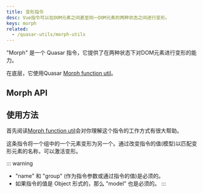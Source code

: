 ```yaml
---
title: 变形指令
desc: Vue指令可以在DOM元素之间甚至同一DOM元素的两种状态之间进行变形。
keys: morph
related:
  - /quasar-utils/morph-utils
---
```


"Morph" 是一个 Quasar 指令，它提供了在两种状态下对DOM元素进行变形的能力。

在底层，它使用Quasar [Morph function util](/quasar-utils/morph-utils)。

## Morph API

<doc-api file="Morph" />

## 使用方法

首先阅读[Morph function util](/quasar-utils/morph-utils)会对你理解这个指令的工作方式有很大帮助。

这条指令将一个组中的一个元素变形为另一个。通过改变指令的值(模型)以匹配变形元素的名称，可以激活变形。

::: warning
* "name" 和 "group" (作为指令参数或通过指令的值)是必须的。
* 如果指令的值是 Object 形式的，那么 "model" 也是必须的。
:::

<doc-example title="在一个组中的多个元素之间变形" file="Morph/BasicGroup" />

<doc-example title="将一个按钮变形为一个卡片" file="Morph/Card" />
